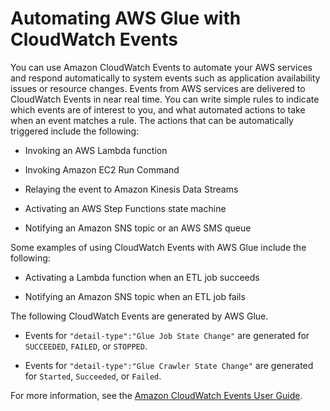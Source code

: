 # Automating AWS Glue with CloudWatch Events<a name="automating-awsglue-with-cloudwatch-events"></a>

You can use Amazon CloudWatch Events to automate your AWS services and respond automatically to system events such as application availability issues or resource changes\. Events from AWS services are delivered to CloudWatch Events in near real time\. You can write simple rules to indicate which events are of interest to you, and what automated actions to take when an event matches a rule\. The actions that can be automatically triggered include the following:

+ Invoking an AWS Lambda function

+ Invoking Amazon EC2 Run Command

+ Relaying the event to Amazon Kinesis Data Streams

+ Activating an AWS Step Functions state machine

+ Notifying an Amazon SNS topic or an AWS SMS queue

Some examples of using CloudWatch Events with AWS Glue include the following:

+ Activating a Lambda function when an ETL job succeeds

+ Notifying an Amazon SNS topic when an ETL job fails

The following CloudWatch Events are generated by AWS Glue\.

+ Events for `"detail-type":"Glue Job State Change"` are generated for `SUCCEEDED`, `FAILED`, or `STOPPED`\.

+ Events for `"detail-type":"Glue Crawler State Change"` are generated for `Started`, `Succeeded`, or `Failed`\.

For more information, see the [Amazon CloudWatch Events User Guide](http://docs.aws.amazon.com/AmazonCloudWatch/latest/events/)\.